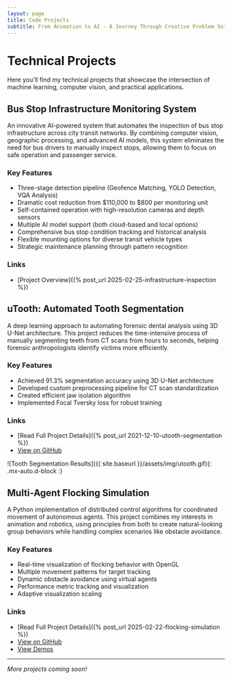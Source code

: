 ```yaml
---
layout: page
title: Code Projects
subtitle: From Animation to AI - A Journey Through Creative Problem Solving
---
```


# Technical Projects

Here you'll find my technical projects that showcase the intersection of machine learning, computer vision, and practical applications.

## Bus Stop Infrastructure Monitoring System

An innovative AI-powered system that automates the inspection of bus stop infrastructure across city transit networks. By combining computer vision, geographic processing, and advanced AI models, this system eliminates the need for bus drivers to manually inspect stops, allowing them to focus on safe operation and passenger service.

### Key Features

* Three-stage detection pipeline (Geofence Matching, YOLO Detection, VQA Analysis)
* Dramatic cost reduction from $110,000 to $800 per monitoring unit
* Self-contained operation with high-resolution cameras and depth sensors
* Multiple AI model support (both cloud-based and local options)
* Comprehensive bus stop condition tracking and historical analysis
* Flexible mounting options for diverse transit vehicle types
* Strategic maintenance planning through pattern recognition

### Links

* [Project Overview]({% post_url 2025-02-25-infrastructure-inspection %})

## uTooth: Automated Tooth Segmentation

A deep learning approach to automating forensic dental analysis using 3D U-Net architecture. This project reduces the time-intensive process of manually segmenting teeth from CT scans from hours to seconds, helping forensic anthropologists identify victims more efficiently.

### Key Features

* Achieved 91.3% segmentation accuracy using 3D U-Net architecture
* Developed custom preprocessing pipeline for CT scan standardization
* Created efficient jaw isolation algorithm
* Implemented Focal Tversky loss for robust training

### Links

* [Read Full Project Details]({% post_url 2021-12-10-utooth-segmentation %})
* [View on GitHub](https://github.com/PlayWeird/utooth)

![Tooth Segmentation Results]({{ site.baseurl }}/assets/img/utooth.gif){: .mx-auto.d-block :}

## Multi-Agent Flocking Simulation

A Python implementation of distributed control algorithms for coordinated movement of autonomous agents. This project combines my interests in animation and robotics, using principles from both to create natural-looking group behaviors while handling complex scenarios like obstacle avoidance.

### Key Features

* Real-time visualization of flocking behavior with OpenGL
* Multiple movement patterns for target tracking
* Dynamic obstacle avoidance using virtual agents
* Performance metric tracking and visualization
* Adaptive visualization scaling

### Links

* [Read Full Project Details]({% post_url 2025-02-22-flocking-simulation %})
* [View on GitHub](https://github.com/PlayWeird/flock)
* [View Demos](https://youtube.com/playlist?list=PLALEfgo6zTwrBcTQs0qAeUh3c1HjtwVj-&si=-wO39mmgf8NNy1lF)

---

*More projects coming soon!*
